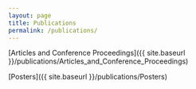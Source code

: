 ```yaml
---
layout: page
title: Publications
permalink: /publications/
---
```


[Articles and Conference Proceedings]({{ site.baseurl }}/publications/Articles_and_Conference_Proceedings)  

[Posters]({{ site.baseurl }}/publications/Posters)
